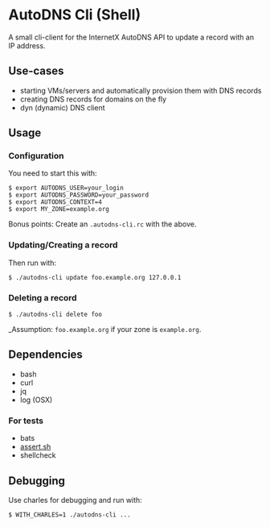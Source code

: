 # AutoDNS Cli (Shell)

A small cli-client for the InternetX AutoDNS API to update a record with an IP address.

## Use-cases

 - starting VMs/servers and automatically provision them with DNS records
 - creating DNS records for domains on the fly
 - dyn (dynamic) DNS client

## Usage

### Configuration

You need to start this with:

```
$ export AUTODNS_USER=your_login
$ export AUTODNS_PASSWORD=your_password
$ export AUTODNS_CONTEXT=4
$ export MY_ZONE=example.org
```

Bonus points: Create an `.autodns-cli.rc` with the above.

### Updating/Creating a record

Then run with:

```
$ ./autodns-cli update foo.example.org 127.0.0.1
```

### Deleting a record

```
$ ./autodns-cli delete foo
```

_Assumption: `foo.example.org` if your zone is `example.org`.

## Dependencies

 - bash
 - curl
 - jq
 - log (OSX)

 ### For tests

  - bats
  - [assert.sh](https://github.com/torokmark/assert.sh)
  - shellcheck


## Debugging

Use charles for debugging and run with:

```
$ WITH_CHARLES=1 ./autodns-cli ...
```
